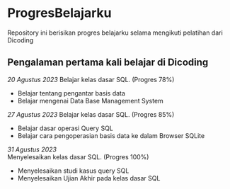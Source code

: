 # ProgresBelajarku
Repository ini berisikan progres belajarku selama mengikuti pelatihan dari Dicoding 

Pengalaman pertama kali belajar di Dicoding
--
*20 Agustus 2023* 
Belajar kelas dasar SQL. (Progres 78%)
- Belajar tentang pengantar basis data
- Belajar mengenai Data Base Management System

*27 Agustus 2023* 
Belajar kelas dasar SQL. (Progres 85%)
- Belajar dasar operasi Query SQL  
- Belajar cara pengoperasian basis data ke dalam Browser SQLite

*31 Agustus 2023*  
Menyelesaikan kelas dasar SQL. (Progres 100%)
- Menyelesaikan studi kasus query SQL
- Menyelesaikan Ujian Akhir pada kelas dasar SQL
